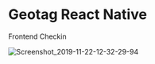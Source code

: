# Geotag React Native
Frontend Checkin

![Screenshot_2019-11-22-12-32-29-94](https://user-images.githubusercontent.com/51619445/69400429-3c4ec380-0d24-11ea-96b0-bd2475ef0e30.png)
